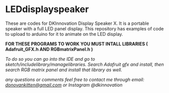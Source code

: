 # LEDdisplayspeaker
These are codes for DKInnovation Display Speaker X. It is a portable speaker with a full LED panel display. This repository has examples of code to upload to arduino for it to animate on the LED display. 

**FOR THESE PROGRAMS TO WORK YOU MUST INTALL LIBRARIES ( Adafruit_GFX.h AND RGBmatrixPanel.h )**

*To do so you can go into the IDE and go to sketch/includelibrary/managelibraries. Search Adafruit gfx and install, then search RGB matrix panel and install that library as well.*

*any questions or comments feel free to contact me through email: donovankitten@gmail.com or Instagram @dkinnovation*
